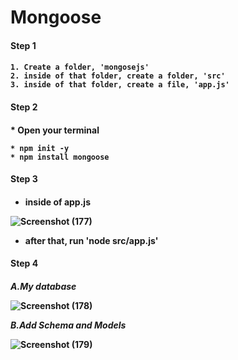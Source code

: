 # Mongoose

<h4> Step 1 <h4>

```
1. Create a folder, 'mongosejs'
2. inside of that folder, create a folder, 'src'
3. inside of that folder, create a file, 'app.js'
```


<h4> Step 2 <h4>
* Open your terminal

```
* npm init -y
* npm install mongoose
```

<h4> Step 3 <h4>

* inside of app.js

![Screenshot (177)](https://user-images.githubusercontent.com/91152839/214048675-d7688d2b-8229-48f5-a1e7-451c48b83778.png)

* after that, run 'node src/app.js'
  
  
<h4> Step 4 <h4>

*A.My database*

![Screenshot (178)](https://user-images.githubusercontent.com/91152839/214057232-77a0156c-5496-4d7d-9739-819395351084.png)
  
*B.Add Schema and Models*
  
![Screenshot (179)](https://user-images.githubusercontent.com/91152839/214060859-f8b3abab-03c8-4f8e-8222-6db990a341a7.png)



